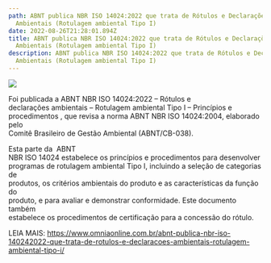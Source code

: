 ```yaml
---
path: ABNT publica NBR ISO 14024:2022 que trata de Rótulos e Declarações
  Ambientais (Rotulagem ambiental Tipo I)
date: 2022-08-26T21:28:01.894Z
title: ABNT publica NBR ISO 14024:2022 que trata de Rótulos e Declarações
  Ambientais (Rotulagem ambiental Tipo I)
description: ABNT publica NBR ISO 14024:2022 que trata de Rótulos e Declarações
  Ambientais (Rotulagem ambiental Tipo I)
---
```

<!--StartFragment-->

![](https://www.omniaonline.com.br/wp-content/uploads/2022/08/Site-LinkedIn-Facebook-76.png)

Foi publicada a ABNT NBR ISO 14024:2022 – Rótulos e\
declarações ambientais – Rotulagem ambiental Tipo I – Princípios e\
procedimentos , que revisa a norma ABNT NBR ISO 14024:2004, elaborado pelo\
Comitê Brasileiro de Gestão Ambiental (ABNT/CB-038).

Esta parte da  ABNT\
NBR ISO 14024 estabelece os princípios e procedimentos para desenvolver\
programas de rotulagem ambiental Tipo I, incluindo a seleção de categorias de\
produtos, os critérios ambientais do produto e as características da função do\
produto, e para avaliar e demonstrar conformidade. Este documento também\
estabelece os procedimentos de certificação para a concessão do rótulo.

LEIA MAIS: https://www.omniaonline.com.br/abnt-publica-nbr-iso-140242022-que-trata-de-rotulos-e-declaracoes-ambientais-rotulagem-ambiental-tipo-i/

<!--EndFragment-->